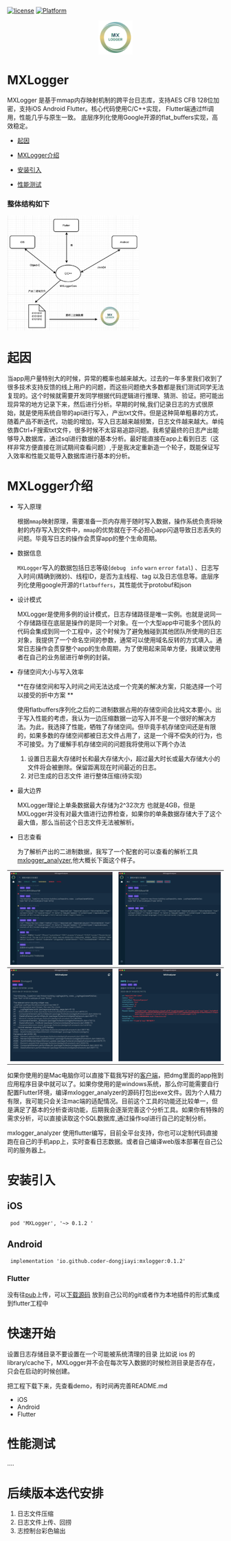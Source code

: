 [![license](https://img.shields.io/badge/license-BSD_3-brightgreen.svg?style=flat)](https://github.com/coder-dongjiayi/MXLogger/blob/main/LICENSE.TXT)    [![Platform](https://img.shields.io/badge/Platform-%20iOS%20%7C%20Android%20%7C%20Flutter-brightgreen.svg)](https://github.com/coder-dongjiayi/MXLogger)

<p align="center" >
<img src="./icon/logo_400.png" alt="MXLogger"  title="MXLogger" style="zoom:20%;" />
</p>

# MXLogger

MXLogger 是基于mmap内存映射机制的跨平台日志库，支持AES CFB 128位加密，支持iOS Android Flutter。核心代码使用C/C++实现， Flutter端通过ffi调用，性能几乎与原生一致。 底层序列化使用Google开源的flat_buffers实现，高效稳定。

<!--ts-->

* [起因](#起因)

* [MXLogger介绍](#MXLogger介绍)

* [安装引入](#安装引入)

* [性能测试](#性能测试)

  

<!--te-->



### 整体结构如下

<img src="./icon/jiegoutu.jpg" alt="jiegoutu" style="zoom:30%;" />

# 起因

当app用户量特别大的时候，异常的概率也越来越大。过去的一年多里我们收到了很多技术支持反馈的线上用户的问题，而这些问题绝大多数都是我们测试同学无法复现的。这个时候就需要开发同学根据代码逻辑进行推理、猜测、验证。把可能出现异常的地方记录下来，然后进行分析。早期的时候,我们记录日志的方式很原始，就是使用系统自带的api进行写入，产出txt文件。但是这种简单粗暴的方式，随着产品不断迭代，功能的增加，写入日志越来越频繁，日志文件越来越大。单纯依靠Ctrl+F搜索txt文件，很多时候不太容易追踪问题。我希望最终的日志产出能够导入数据库，通过sql进行数据的基本分析。最好能直接在app上看到日志（这样非常方便直接在测试期间查看问题）,于是我决定重新造一个轮子，既能保证写入效率和性能又能导入数据库进行基本的分析。

# MXLogger介绍



* 写入原理

  根据``mmap``映射原理，需要准备一页内存用于随时写入数据，操作系统负责将映射的内存写入到文件中，``mmap``的优势就在于不必担心app闪退导致日志丢失的问题。毕竟写日志的操作会贯穿app的整个生命周期。

* 数据信息

  ``MXLogger``写入的数据包括日志等级(``debug`` `` info``  ``warn``  ``error``  ``fatal``) 、日志写入时间(精确到微妙)、线程ID，是否为主线程、tag 以及日志信息等。底层序列化使用google开源的``flatbuffers``，其性能优于protobuf和json

* 设计模式

   MXLogger是使用多例的设计模式，日志存储路径是唯一实例。也就是说同一个存储路径在底层是操作的是同一个对象。在一个大型app中可能多个团队的代码会集成到同一个工程中，这个时候为了避免触碰到其他团队所使用的日志对象，我提供了一个命名空间的参数，通常可以使用域名反转的方式填入。通常日志操作会贯穿整个app的生命周期，为了使用起来简单方便，我建议使用者在自己的业务层进行单例的封装。

* 存储空间大小与写入效率

   **在存储空间和写入时间之间无法达成一个完美的解决方案，只能选择一个可以接受的折中方案 **

   

   使用flatbuffers序列化之后的二进制数据占用的存储空间会比纯文本要小。出于写入性能的考虑，我认为一边压缩数据一边写入并不是一个很好的解决方法。为此，我选择了性能，牺牲了存储空间。但毕竟手机存储空间还是有限的，如果多数的存储空间都被日志文件占用了，这是一个得不偿失的行为，也不可接受。为了缓解手机存储空间的问题我将使用以下两个办法

   1. 设置日志最大存储时长和最大存储大小，超过最大时长或最大存储大小的文件将会被删除。保留距离现在时间最近的日志。
   2. 对已生成的日志文件 进行整体压缩(待实现)

* 最大边界

   MXLogger理论上单条数据最大存储为2^32次方 也就是4GB，但是MXLogger并没有对最大值进行边界检查，如果你的单条数据存储大于了这个最大值，那么当前这个日志文件无法被解析。

* 日志查看

   为了解析产出的二进制数据，我写了一个配套的可以查看的解析工具[mxlogger_analyzer](./mxlogger_analyzer.dmg),他大概长下面这个样子。

| <img src="./icon/mx_1.jpg" alt="mx_1" style="zoom:25%;" /> | <img src="./icon/mx_2.jpg" alt="mx_2" style="zoom:25%;" /> |
|  ----  | ----  |
| <img src="./icon/mx_3.jpg" alt="mx_3" style="zoom:25%;" /> | <img src="./icon/mx_4.jpg" alt="mx_4" style="zoom:25%;" /> |



如果你使用的是Mac电脑你可以直接下载我写好的[客户端](https://github.com/coder-dongjiayi/MXLogger/blob/main/mxlogger_analyzer.dmg)，把dmg里面的app拖到应用程序目录中就可以了。如果你使用的是windows系统，那么你可能需要自行配置Flutter环境，编译mxlogger_analyzer的源码打包出exe文件。因为个人精力有限，我可能只会关注mac端的适配情况。目前这个工具的功能还比较单一，但是满足了基本的分析查询功能，后期我会逐渐完善这个分析工具。如果你有特殊的需求分析，可以直接读取这个SQL数据库,通过操作sql进行自己的定制分析。

mxlogger_analyzer 使用flutter编写，目前全平台支持，你也可以定制代码直接跑在自己的手机app上，实时查看日志数据。或者自己编译web版本部署在自己公司的服务器上。

# 安装引入



## iOS

``` pod 'MXLogger', '~> 0.1.2 '```

## Android

``` implementation 'io.github.coder-dongjiayi:mxlogger:0.1.2'```

### Flutter

没有往[pub](https://pub.flutter-io.cn/)上传，可以[下载源码](https://github.com/coder-dongjiayi/MXLogger/tree/main/flutter_mxlogger) 放到自己公司的git或者作为本地插件的形式集成到flutter工程中



# 快速开始

设置日志存储目录不要设置在一个可能被系统清理的目录 比如说 ios 的library/cache下，MXLogger并不会在每次写入数据的时候检测目录是否存在，只会在启动的时候创建。

把工程下载下来，先查看demo，有时间再完善README.md

* iOS
* Android
* Flutter

# 性能测试

....

# 后续版本迭代安排

1. 日志文件压缩
2. 日志文件上传、回捞
3. 志控制台彩色输出






